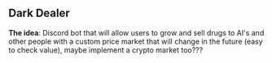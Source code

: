 ## Dark Dealer

**The idea**: Discord bot that will allow users to grow and sell drugs to AI's and other people with a custom price market that will change in the future (easy to check value), maybe implement a crypto market too???
